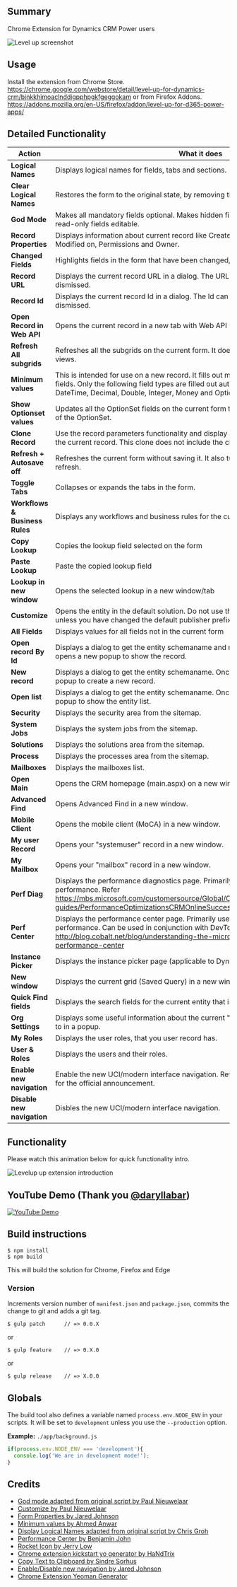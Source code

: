 ## Summary
Chrome Extension for Dynamics CRM Power users

![Level up screenshot](/screenshots/Levelup.png)

## Usage
Install the extension from Chrome Store. https://chrome.google.com/webstore/detail/level-up-for-dynamics-crm/bjnkkhimoaclnddigpphpgkfgeggokam
or from Firefox Addons. https://addons.mozilla.org/en-US/firefox/addon/level-up-for-d365-power-apps/

## Detailed Functionality

Action | What it does
--- | ---
**Logical Names** | Displays logical names for fields, tabs and sections.
**Clear Logical Names** | Restores the form to the original state, by removing the schema name textboxes.
**God Mode** | Makes all mandatory fields optional. Makes hidden fields/tabs/sections visible. Makes read-only fields editable.
**Record Properties** | Displays information about current record like Created By, Created On, Modified By, Modified on, Permissions and Owner. 
**Changed Fields** | Highlights fields in the form that have been changed, but not saved yet.
**Record URL** | Displays the current record URL in a dialog. The URL can be copied from the dialog and dismissed.
**Record Id** | Displays the current record Id in a dialog. The Id can be copied from the dialog and dismissed.
**Open Record in Web API** | Opens the current record in a new tab with Web API URL.
**Refresh All subgrids** | Refreshes all the subgrids on the current form. It does not refresh the associated views.
**Minimum values** | This is intended for use on a new record. It fills out minimum values for all required fields. Only the following field types are filled out automatically: Memo, String, Boolean, DateTime, Decimal, Double, Integer, Money and OptionSet.
**Show Optionset values** | Updates all the OptionSet fields on the current form to show text as well the the value of the OptionSet.
**Clone Record** | Use the record parameters functionality and display a new popup which is a clone of the current record. This clone does not include the child records.
**Refresh + Autosave off** | Refreshes the current form without saving it. It also turns off the auto-save after refresh.
**Toggle Tabs** | Collapses or expands the tabs in the form.
**Workflows & Business Rules** | Displays any workflows and business rules for the current entity.
**Copy Lookup** | Copies the lookup field selected on the form
**Paste Lookup** | Paste the copied lookup field
**Lookup in new window** | Opens the selected lookup in a new window/tab
**Customize** | Opens the entity in the default solution. Do not use this solution to add new fields, unless you have changed the default publisher prefix, which is "new_"
**All Fields** | Displays values for all fields not in the current form
**Open record By Id** | Displays a dialog to get the entity schemaname and record id. Once this is given, it opens a new popup to show the record.
**New record** | Displays a dialog to get the entity schemaname. Once this is given, it opens a new popup to create a new record.
**Open list** | Displays a dialog to get the entity schemaname. Once this is given, it opens a new popup to show the entity list.
**Security** | Displays the security area from the sitemap.
**System Jobs** | Displays the system jobs from the sitemap.
**Solutions** | Displays the solutions area from the sitemap.
**Process** | Displays the processes area from the sitemap.
**Mailboxes** | Displays the mailboxes list.
**Open Main** | Opens the CRM homepage (main.aspx) on a new window.
**Advanced Find** | Opens Advanced Find in a new window.
**Mobile Client** | Opens the mobile client (MoCA) in a new window.
**My user Record** | Opens your "systemuser" record in a new window.
**My Mailbox** | Opens your "mailbox" record in a new window.
**Perf Diag** | Displays the performance diagnostics page. Primarily useful for assessing network performance. Refer https://mbs.microsoft.com/customersource/Global/CRM/learning/documentation/user-guides/PerformanceOptimizationsCRMOnlineSuccess.
**Perf Center** | Displays the performance center page. Primarily used to assess slow form performance. Can be used in conjunction with DevTools. Refer http://blog.cobalt.net/blog/understanding-the-microsoft-dynamics-crm-performance-center
**Instance Picker** | Displays the instance picker page (applicable to Dynamics CRM/365 Online only).
**New window** | Displays the current grid (Saved Query) in a new window.
**Quick Find fields** | Displays the search fields for the current entity that is displayed in the grid.
**Org Settings** | Displays some useful information about the current "Organization" you are connected to in a popup.
**My Roles** | Displays the user roles, that you user record has.
**User & Roles** | Displays the users and their roles.
**Enable new navigation** | Enable the new UCI/modern interface navigation. Refer [UI updates in October release](https://community.dynamics.com/365/b/365teamblog/archive/2018/10/01/announcing-ui-updates-in-october-for-sitemap-and-command-bar) for the official announcement.
**Disable new navigation** | Disbles the new UCI/modern interface navigation.
## Functionality
Please watch this animation below for quick functionality intro.

![Levelup up extension introduction](/screenshots/Functionality%20Quick%20Intro.gif "Functionality")

## YouTube Demo (Thank you [@daryllabar](https://github.com/daryllabar))
[![YouTube Demo](/screenshots/YouTubeVideoThumbnail.jpg)](https://youtu.be/zqPGeOH1OF4 "YouTube")

## Build instructions

	$ npm install
    $ npm build

This will build the solution for Chrome, Firefox and Edge

### Version

Increments version number of `manifest.json` and `package.json`,
commits the change to git and adds a git tag.


    $ gulp patch      // => 0.0.X

or

    $ gulp feature    // => 0.X.0

or

    $ gulp release    // => X.0.0


## Globals

The build tool also defines a variable named `process.env.NODE_ENV` in your scripts. It will be set to `development` unless you use the `--production` option.


**Example:** `./app/background.js`

```javascript
if(process.env.NODE_ENV === 'development'){
  console.log('We are in development mode!');
}
```

## Credits
* [God mode adapted from original script by Paul Nieuwelaar](https://paulnieuwelaar.wordpress.com/2014/07/30/activate-god-mode-in-crm-2013-dont-let-your-users-see-this/)
* [Customize by Paul Nieuwelaar](https://paulnieuwelaar.wordpress.com/2014/07/28/customize-and-publish-from-crm-2013-forms-with-bookmarklets/)
* [Form Properties by Jared Johnson](http://www.magnetismsolutions.com/blog/jaredjohnson/2014/08/03/dynamics-crm-2013-resurrecting-the-form-properties-window-with-bookmarklet)
* [Minimum values by Ahmed Anwar](http://www.magnetismsolutions.com/blog/ahmed-anwar's-blog/2014/12/8/microsoft-dynamics-crm-2013-populating-required-fields-with-bookmarklets)
* [Display Logical Names adapted from original script by Chris Groh](http://us.hitachi-solutions.com/blog/2014/10/27/showing-entity-logical-names-on-form/)
* [Performance Center by Benjamin John](http://www.leicht-bewoelkt.de/en/dynamics-crm-bookmarklets-v2)
* [Rocket Icon by Jerry Low](https://www.iconfinder.com/jerrylow)
* [Chrome extension kickstart yo generator by HaNdTrix](https://github.com/HaNdTriX/generator-chrome-extension-kickstart)
* [Copy Text to Clipboard by Sindre Sorhus](https://github.com/sindresorhus/copy-text-to-clipboard)
* [Enable/Disable new navigation by Jared Johnson](https://www.magnetismsolutions.com/blog/jaredjohnson/2018/11/27/dynamics-365-v9-1-enable-unified-interface-ui-updates-on-upgraded-organizations)
* [Chrome Extension Yeoman Generator](https://github.com/mazamachi/generator-chrome-extension-kickstart-typescript)